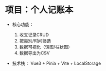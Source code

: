# 项目：个人记账本
- 核心功能：
  1. 收支记录CRUD
  2. 按类别/时间筛选
  3. 数据可视化（饼图/柱状图）
  4. 数据导出为CSV

- 技术栈：
  Vue3 + Pinia + Vite + LocalStorage